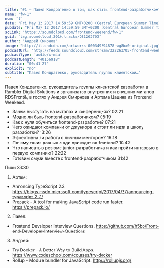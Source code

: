 ```yaml
---
title: "#1 – Павел Кондратенко о том, как стать frontend-разработчиком"
name: "fw-1"
num: "1"
date: "Fri May 12 2017 14:59:59 GMT+0200 (Central European Summer Time)"
pubdate: "Fri May 12 2017 14:59:59 GMT+0200 (Central European Summer Time)"
scLink: "https://soundcloud.com/frontend-weekend/fw-1"
guid: "tag:soundcloud,2010:tracks/322263705"
author: "Андрей Смирнов"
image: "http://i1.sndcdn.com/artworks-000349294878-wg8bx0-original.jpg"
podcastUrl: "http://feeds.soundcloud.com/stream/322263705-frontend-weekend-fw-1.m4a"
podcastType: "audio/x-m4a"
podcastLength: "40156918"
duration: "00:41:27"
explicit: "no"
subtitle: "Павел Кондратенко, руководитель группы клиентской…"
---
```

Павел Кондратенко, руководитель группы клиентской разработки в Rambler Digital Solutions и организатор внутренних и внешних митапов RDSFront&, в гостях у Андрея Смирнова и Артема Цацина из Frontend Weekend.

- Зачем выступать на митапах и конференциях? 02:21
- Модно ли быть frontend-разработчиком? 05:19
- Как с нуля обучиться frontend-разработке? 07:21
- Чего ожидают компании от джуниора и стоит ли идти в школу разработки? 13:26
- Эффективна ли работа с личным ментором? 16:18
- Почему такие разные люди приходят во frontend? 19:42
- Что написать в резюме junior-разработчика и как пройти интервью в первую компанию? 22:22
- Готовим смузи вместе с frontend-разработчиком 31:42

Пики 36:30
1) Артем:
- Annoncing TypeScript 2.3 https://blogs.msdn.microsoft.com/typescript/2017/04/27/announcing-typescript-2-3/
- Prepack - A tool for making JavaScript code run faster. https://prepack.io/
2) Павел:
- Frontend Developer Interview Questions. https://github.com/h5bp/Front-end-Developer-Interview-Questions
3) Андрей:
- Try Docker - A Better Way to Build Apps. https://www.codeschool.com/courses/try-docker
- Rollup - Module bundler for JavaScript. https://rollupjs.org/